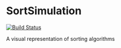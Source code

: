 # SortSimulation

[![Build Status](https://travis-ci.org/pfolta/SortSimulation.svg?branch=master)](https://travis-ci.org/pfolta/SortSimulation)

A visual representation of sorting algorithms
